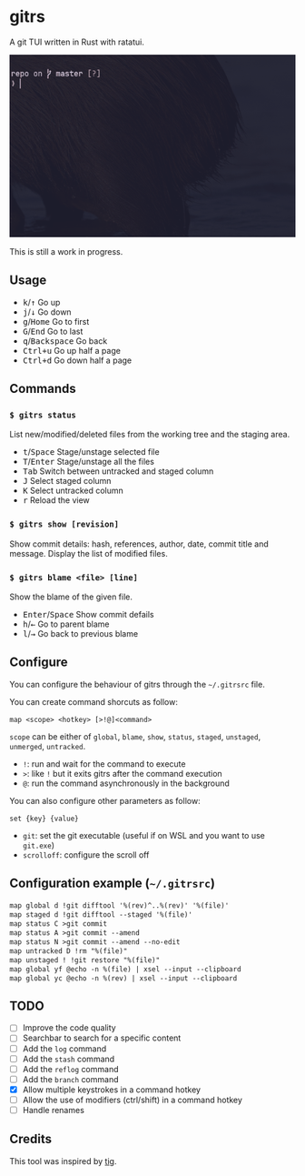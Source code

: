 # gitrs

A git TUI written in Rust with ratatui.

![demo](https://github.com/qleveque/gitrs/blob/main/resources/demo.gif?raw=true)

This is still a work in progress.

## Usage

+ <kbd>k</kbd>/<kbd>↑</kbd> Go up
+ <kbd>j</kbd>/<kbd>↓</kbd> Go down
+ <kbd>g</kbd>/<kbd>Home</kbd> Go to first
+ <kbd>G</kbd>/<kbd>End</kbd> Go to last
+ <kbd>q</kbd>/<kbd>Backspace</kbd> Go back
+ <kbd>Ctrl+u</kbd> Go up half a page
+ <kbd>Ctrl+d</kbd> Go down half a page

## Commands

### `$ gitrs status`

List new/modified/deleted files from the working tree and the staging area.

+ <kbd>t</kbd>/<kbd>Space</kbd> Stage/unstage selected file
+ <kbd>T</kbd>/<kbd>Enter</kbd> Stage/unstage all the files
+ <kbd>Tab</kbd> Switch between untracked and staged column
+ <kbd>J</kbd> Select staged column
+ <kbd>K</kbd> Select untracked column
+ <kbd>r</kbd> Reload the view

### `$ gitrs show [revision]`

Show commit details: hash, references, author, date, commit title and message.
Display the list of modified files.

### `$ gitrs blame <file> [line]`

Show the blame of the given file.
+ <kbd>Enter</kbd>/<kbd>Space</kbd> Show commit defails
+ <kbd>h</kbd>/<kbd>←</kbd> Go to parent blame
+ <kbd>l</kbd>/<kbd>→</kbd> Go back to previous blame

## Configure

You can configure the behaviour of gitrs through the `~/.gitrsrc` file.

You can create command shorcuts as follow:
```
map <scope> <hotkey> [>!@]<command>
```
`scope` can be either of `global`, `blame`, `show`, `status`, `staged`, `unstaged`, `unmerged`, `untracked`.

+ `!`: run and wait for the command to execute
+ `>`: like `!` but it exits gitrs after the command execution
+ `@`: run the command asynchronously in the background

You can also configure other parameters as follow:
```
set {key} {value}
```

+ `git`: set the git executable (useful if on WSL and you want to use `git.exe`)
+ `scrolloff`: configure the scroll off

## Configuration example (`~/.gitrsrc`)

```
map global d !git difftool '%(rev)^..%(rev)' '%(file)'
map staged d !git difftool --staged '%(file)'
map status C >git commit
map status A >git commit --amend
map status N >git commit --amend --no-edit
map untracked D !rm "%(file)"
map unstaged ! !git restore "%(file)"
map global yf @echo -n %(file) | xsel --input --clipboard
map global yc @echo -n %(rev) | xsel --input --clipboard
```

## TODO

- [ ] Improve the code quality
- [ ] Searchbar to search for a specific content
- [ ] Add the `log` command
- [ ] Add the `stash` command
- [ ] Add the `reflog` command
- [ ] Add the `branch` command
- [x] Allow multiple keystrokes in a command hotkey
- [ ] Allow the use of modifiers (ctrl/shift) in a command hotkey
- [ ] Handle renames

## Credits
This tool was inspired by [tig](https://github.com/jonas/tig).
